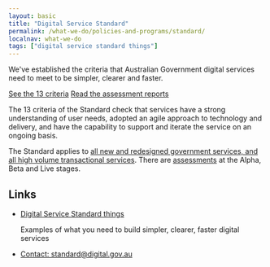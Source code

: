 ```yaml
---
layout: basic
title: "Digital Service Standard"
permalink: /what-we-do/policies-and-programs/standard/
localnav: what-we-do
tags: ["digital service standard things"]
---
```


<div class="lede">
  <p>
    We've established the criteria that Australian Government digital services need to meet to be simpler, clearer and faster.
  </p>
</div>

<a href="{{ site.baseurl }}/standard/" role="button">See the 13 criteria</a>
<a href="{{ site.baseurl }}/standard/assessments/">Read the assessment reports</a>

<p>
The 13 criteria of the Standard check that services have a strong understanding of user needs, adopted an agile approach to technology and delivery, and have the capability to support and iterate the service on an ongoing basis.
</p>

<p>
The Standard applies to <a href="{{ site.baseurl }}/standard/scope-of-standard/">all new and redesigned government services, and all high volume transactional services</a>.
There are <a href="{{ site.baseurl }}/standard/meeting-standard/">assessments</a> at the Alpha, Beta and Live stages.
</p>

## Links

<ul class="list-small">
    <li>
        <a href="https://digitalservicestandardaus.tumblr.com/">Digital Service Standard things</a>
        <p>Examples of what you need to build simpler, clearer, faster digital services</p>
    </li>
    <li>
        <a href="mailto:standard@digital.gov.au">Contact: standard@digital.gov.au</a>
    </li>
</ul>
